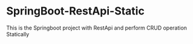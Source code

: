 # SpringBoot-RestApi-Static
This is the Springboot project with RestApi and perform CRUD operation Statically 
